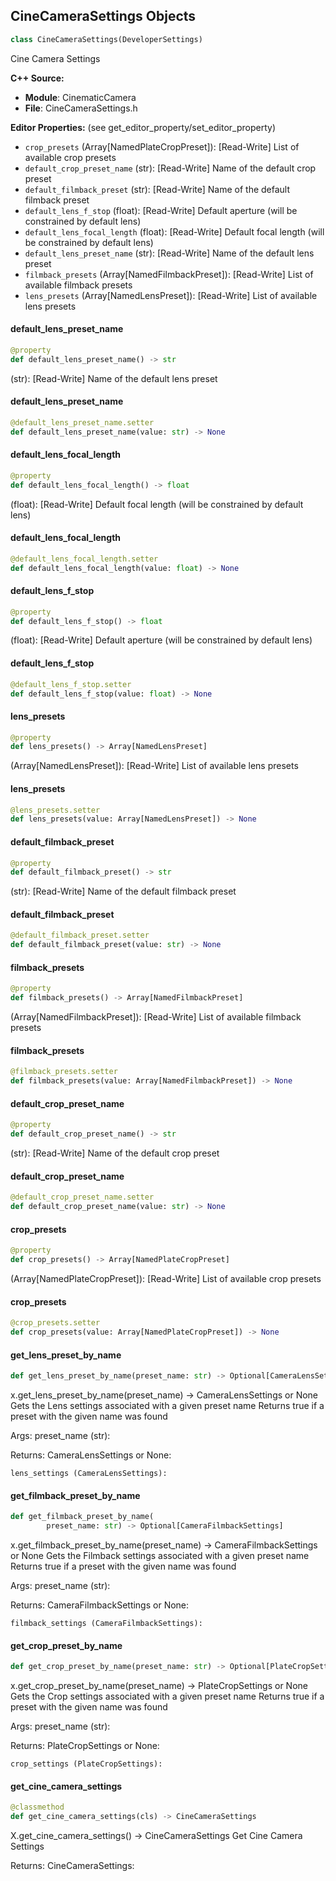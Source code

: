 ## CineCameraSettings Objects

```python
class CineCameraSettings(DeveloperSettings)
```

Cine Camera Settings

**C++ Source:**

- **Module**: CinematicCamera
- **File**: CineCameraSettings.h

**Editor Properties:** (see get_editor_property/set_editor_property)

- ``crop_presets`` (Array[NamedPlateCropPreset]):  [Read-Write] List of available crop presets
- ``default_crop_preset_name`` (str):  [Read-Write] Name of the default crop preset
- ``default_filmback_preset`` (str):  [Read-Write] Name of the default filmback preset
- ``default_lens_f_stop`` (float):  [Read-Write] Default aperture (will be constrained by default lens)
- ``default_lens_focal_length`` (float):  [Read-Write] Default focal length (will be constrained by default lens)
- ``default_lens_preset_name`` (str):  [Read-Write] Name of the default lens preset
- ``filmback_presets`` (Array[NamedFilmbackPreset]):  [Read-Write] List of available filmback presets
- ``lens_presets`` (Array[NamedLensPreset]):  [Read-Write] List of available lens presets

<a id="unreal.CineCameraSettings.default_lens_preset_name"></a>

#### default_lens_preset_name

```python
@property
def default_lens_preset_name() -> str
```

(str):  [Read-Write] Name of the default lens preset

<a id="unreal.CineCameraSettings.default_lens_preset_name"></a>

#### default_lens_preset_name

```python
@default_lens_preset_name.setter
def default_lens_preset_name(value: str) -> None
```

<a id="unreal.CineCameraSettings.default_lens_focal_length"></a>

#### default_lens_focal_length

```python
@property
def default_lens_focal_length() -> float
```

(float):  [Read-Write] Default focal length (will be constrained by default lens)

<a id="unreal.CineCameraSettings.default_lens_focal_length"></a>

#### default_lens_focal_length

```python
@default_lens_focal_length.setter
def default_lens_focal_length(value: float) -> None
```

<a id="unreal.CineCameraSettings.default_lens_f_stop"></a>

#### default_lens_f_stop

```python
@property
def default_lens_f_stop() -> float
```

(float):  [Read-Write] Default aperture (will be constrained by default lens)

<a id="unreal.CineCameraSettings.default_lens_f_stop"></a>

#### default_lens_f_stop

```python
@default_lens_f_stop.setter
def default_lens_f_stop(value: float) -> None
```

<a id="unreal.CineCameraSettings.lens_presets"></a>

#### lens_presets

```python
@property
def lens_presets() -> Array[NamedLensPreset]
```

(Array[NamedLensPreset]):  [Read-Write] List of available lens presets

<a id="unreal.CineCameraSettings.lens_presets"></a>

#### lens_presets

```python
@lens_presets.setter
def lens_presets(value: Array[NamedLensPreset]) -> None
```

<a id="unreal.CineCameraSettings.default_filmback_preset"></a>

#### default_filmback_preset

```python
@property
def default_filmback_preset() -> str
```

(str):  [Read-Write] Name of the default filmback preset

<a id="unreal.CineCameraSettings.default_filmback_preset"></a>

#### default_filmback_preset

```python
@default_filmback_preset.setter
def default_filmback_preset(value: str) -> None
```

<a id="unreal.CineCameraSettings.filmback_presets"></a>

#### filmback_presets

```python
@property
def filmback_presets() -> Array[NamedFilmbackPreset]
```

(Array[NamedFilmbackPreset]):  [Read-Write] List of available filmback presets

<a id="unreal.CineCameraSettings.filmback_presets"></a>

#### filmback_presets

```python
@filmback_presets.setter
def filmback_presets(value: Array[NamedFilmbackPreset]) -> None
```

<a id="unreal.CineCameraSettings.default_crop_preset_name"></a>

#### default_crop_preset_name

```python
@property
def default_crop_preset_name() -> str
```

(str):  [Read-Write] Name of the default crop preset

<a id="unreal.CineCameraSettings.default_crop_preset_name"></a>

#### default_crop_preset_name

```python
@default_crop_preset_name.setter
def default_crop_preset_name(value: str) -> None
```

<a id="unreal.CineCameraSettings.crop_presets"></a>

#### crop_presets

```python
@property
def crop_presets() -> Array[NamedPlateCropPreset]
```

(Array[NamedPlateCropPreset]):  [Read-Write] List of available crop presets

<a id="unreal.CineCameraSettings.crop_presets"></a>

#### crop_presets

```python
@crop_presets.setter
def crop_presets(value: Array[NamedPlateCropPreset]) -> None
```

<a id="unreal.CineCameraSettings.get_lens_preset_by_name"></a>

#### get_lens_preset_by_name

```python
def get_lens_preset_by_name(preset_name: str) -> Optional[CameraLensSettings]
```

x.get_lens_preset_by_name(preset_name) -> CameraLensSettings or None
Gets the Lens settings associated with a given preset name
Returns true if a preset with the given name was found

Args:
    preset_name (str): 

Returns:
    CameraLensSettings or None: 

    lens_settings (CameraLensSettings):

<a id="unreal.CineCameraSettings.get_filmback_preset_by_name"></a>

#### get_filmback_preset_by_name

```python
def get_filmback_preset_by_name(
        preset_name: str) -> Optional[CameraFilmbackSettings]
```

x.get_filmback_preset_by_name(preset_name) -> CameraFilmbackSettings or None
Gets the Filmback settings associated with a given preset name
Returns true if a preset with the given name was found

Args:
    preset_name (str): 

Returns:
    CameraFilmbackSettings or None: 

    filmback_settings (CameraFilmbackSettings):

<a id="unreal.CineCameraSettings.get_crop_preset_by_name"></a>

#### get_crop_preset_by_name

```python
def get_crop_preset_by_name(preset_name: str) -> Optional[PlateCropSettings]
```

x.get_crop_preset_by_name(preset_name) -> PlateCropSettings or None
Gets the Crop settings associated with a given preset name
Returns true if a preset with the given name was found

Args:
    preset_name (str): 

Returns:
    PlateCropSettings or None: 

    crop_settings (PlateCropSettings):

<a id="unreal.CineCameraSettings.get_cine_camera_settings"></a>

#### get_cine_camera_settings

```python
@classmethod
def get_cine_camera_settings(cls) -> CineCameraSettings
```

X.get_cine_camera_settings() -> CineCameraSettings
Get Cine Camera Settings

Returns:
    CineCameraSettings:

<a id="unreal.AutomatedLevelSequenceCapture"></a>